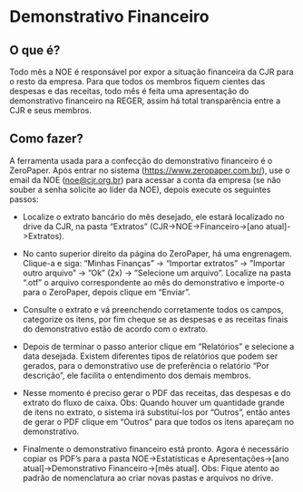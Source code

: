 # Demonstrativo Financeiro

## O que é?
Todo mês a NOE é responsável por expor a situação financeira da CJR para o resto da empresa. Para que todos os membros fiquem cientes das despesas e das receitas, todo mês é feita uma apresentação do demonstrativo financeiro na REGER, assim há total transparência entre a CJR e seus membros.

## Como fazer?
A ferramenta usada para a confecção do demonstrativo financeiro é o ZeroPaper. Após entrar no sistema (https://www.zeropaper.com.br/), use o email da NOE (noe@cjr.org.br) para acessar a conta da empresa (se não souber a senha solicite ao líder da NOE), depois execute os seguintes passos:

- Localize o extrato bancário do mês desejado, ele estará localizado no drive da CJR, na pasta “Extratos” (CJR->NOE->Financeiro->[ano atual]->Extratos).

- No canto superior direito da página do ZeroPaper, há uma engrenagem. Clique-a e siga: “Minhas Finanças” -> “Importar extratos” -> ”Importar outro arquivo” -> ”Ok” (2x) -> ”Selecione um arquivo”. Localize na pasta “.otf” o arquivo correspondente ao mês do demonstrativo e importe-o para o ZeroPaper, depois clique em “Enviar”.

- Consulte o extrato e vá preenchendo corretamente todos os campos, categorize os itens, por fim cheque se as despesas e as receitas finais do demonstrativo estão de acordo com o extrato.

- Depois de terminar o passo anterior clique em “Relatórios” e selecione a data desejada. Existem diferentes tipos de relatórios que podem ser gerados, para o demonstrativo use de preferência o relatório “Por descrição”, ele facilita o entendimento dos demais membros.

- Nesse momento é preciso gerar o PDF das receitas, das despesas e do extrato do fluxo de caixa. Obs: Quando houver um quantidade grande de itens no extrato, o sistema irá substituí-los por “Outros”, então antes de gerar o PDF clique em “Outros” para que todos os itens apareçam no demonstrativo.

- Finalmente o demonstrativo financeiro está pronto. Agora é necessário copiar os PDF’s para a pasta NOE->Estatísticas e Apresentações->[ano atual]->Demonstrativo Financeiro->[mês atual]. Obs: Fique atento ao padrão de nomenclatura ao criar novas pastas e arquivos no drive.
